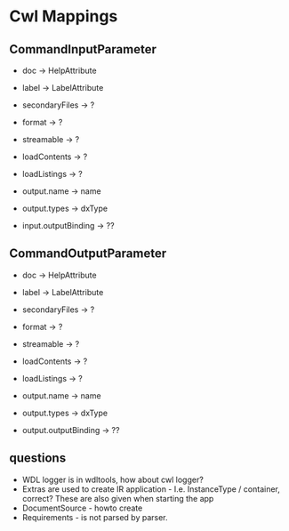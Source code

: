 # Cwl Mappings

## CommandInputParameter

* doc -> HelpAttribute
* label -> LabelAttribute
* secondaryFiles -> ?
* format -> ?
* streamable -> ?
* loadContents -> ?
* loadListings -> ?

* output.name -> name
* output.types -> dxType
* input.outputBinding -> ??


## CommandOutputParameter

* doc -> HelpAttribute
* label -> LabelAttribute
* secondaryFiles -> ?
* format -> ?
* streamable -> ?
* loadContents -> ?
* loadListings -> ?

* output.name -> name
* output.types -> dxType
* output.outputBinding -> ??

## questions

* WDL logger is in wdltools, how about cwl logger?
* Extras are used to create IR application - I.e. InstanceType / container, correct? These are also given when starting the app
* DocumentSource - howto create
* Requirements - is not parsed by parser.
